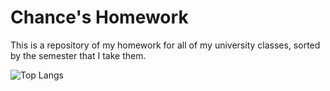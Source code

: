 # Chance's Homework
This is a repository of my homework for all of my university classes, sorted by the semester that I take them.

![Top Langs](https://github-readme-stats.vercel.app/api/top-langs/?username=ozatyx&langs_count=20&size_weight=0.5&count_weight=0.5)
